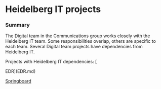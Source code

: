 # Heidelberg IT projects

### Summary

The Digital team in the Communications group works closely with the Heidelberg IT team. Some responsibilities overlap, others are specific to each team. Several Digital team projects have dependencies from Heidelberg IT.

Projects with Heidelberg IT dependencies: [

EDR](EDR.md)

[Springboard](springboard.md)
